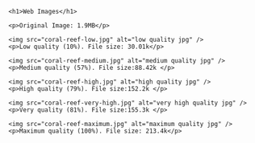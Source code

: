 <!DOCTYPE html>
<html lang="en">
  <head>
    <meta charset="UTF-8" />
    <title>Web Images</title>
  </head>

  <body>

    <h1>Web Images</h1>

    <p>Original Image: 1.9MB</p>

    <img src="coral-reef-low.jpg" alt="low quality jpg" />
    <p>Low quality (10%). File size: 30.01k</p>

    <img src="coral-reef-medium.jpg" alt="medium quality jpg" />
    <p>Medium quality (57%). File size:88.42k </p>

    <img src="coral-reef-high.jpg" alt="high quality jpg" />
    <p>High quality (79%). File size:152.2k </p>

    <img src="coral-reef-very-high.jpg" alt="very high quality jpg" />
    <p>Very quality (81%). File size:155.3k </p>

    <img src="coral-reef-maximum.jpg" alt="maximum quality jpg" />
    <p>Maximum quality (100%). File size: 213.4k</p>


  </body>
</html>
